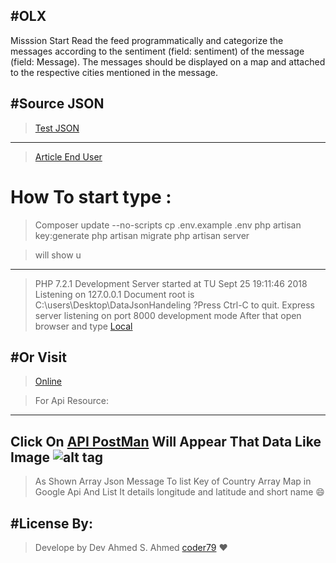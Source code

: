 
#OLX
---------------------------------
Misssion Start
Read the feed programmatically and categorize the messages according to the sentiment (field: sentiment) of the message (field: Message). The messages should be displayed on a map and attached to the respective cities mentioned in the message.

#Source JSON  
---------------------------------
>[Test JSON](https://fierce-depths-12045.herokuapp.com/api/)
--------------------------------------
>[Article End User](https://fierce-depths-12045.herokuapp.com/)
# How To start type :
>Composer update --no-scripts
>cp .env.example .env
>php artisan key:generate
>php artisan migrate
>php artisan server 

>will show u 
---------------------------------
> PHP 7.2.1 Development Server started at TU Sept 25 19:11:46 2018
>Listening on 127.0.0.1
>Document root is C:\users\Desktop\DataJsonHandeling
?Press Ctrl-C to quit.
>Express server listening on port 8000  development mode 
>After that open browser and type 
[Local]( http://127.0.0.1:8000)

#Or Visit
---------------
>[Online](https://fierce-depths-12045.herokuapp.com/)

>For Api Resource:
---------------------------
Click On [API PostMan](https://documenter.getpostman.com/view/2836787/RWgtTwts)
Will Appear That Data Like Image
![alt tag](http://serinc.tech/Task/public/zx.png "Data Retrive from Api")
--------------------------------
>As Shown
Array Json Message To list Key of Country Array Map in Google Api And List It details longitude and latitude and short name 😄

#License By:
-----------------------------------------------------------
>Develope by Dev Ahmed S. Ahmed [coder79](http://coder79.me) ❤
